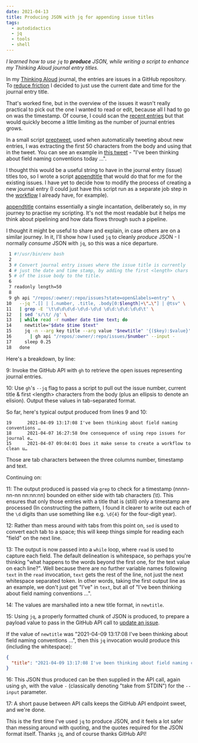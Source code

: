 ```yaml
---
date: 2021-04-13
title: Producing JSON with jq for appending issue titles
tags:
  - autodidactics
  - jq
  - tools
  - shell
---
```


_I learned how to use `jq` to **produce** JSON, while writing a script to enhance my Thinking Aloud journal entry titles._

In my [Thinking Aloud](https://github.com/qmacro/thinking-aloud) journal, the entries are issues in a GitHub repository. To [reduce friction](https://github.com/qmacro/thinking-aloud/issues/1) I decided to just use the current date and time for the journal entry title.

That's worked fine, but in the overview of the issues it wasn't really practical to pick out the one I wanted to read or edit, because all I had to go on was the timestamp. Of course, I could scan the [recent entries](https://github.com/qmacro/thinking-aloud/blob/main/recent.md) but that would quickly become a little limiting as the number of journal entries grows.

In a small script [preptweet](https://github.com/qmacro/thinking-aloud/blob/main/preptweet), used when automatically tweeting about new entries, I was extracting the first 50 characters from the body and using that in the tweet. You can see an example in [this tweet](/tweets/qmacro/status/1380500800879919105/) - "I've been thinking about field naming conventions today …".

I thought this would be a useful string to have in the journal entry (issue) titles too, so I wrote a script [appendtitle](https://github.com/qmacro/thinking-aloud/blob/main/appendtitle) that would do that for me for the existing issues. I have yet to decide how to modify the process of creating a new journal entry (I could just have this script run as a separate job step in the [workflow](https://github.com/qmacro/thinking-aloud/blob/main/.github/workflows/process-new-entry.yaml) I already have, for example).

[appendtitle](https://github.com/qmacro/thinking-aloud/blob/main/appendtitle) contains essentially a single incantation, deliberately so, in my journey to practise my scripting. It's not the most readable but it helps me think about pipelining and how data flows through such a pipeline.

I thought it might be useful to share and explain, in case others are on a similar journey. In it, I'll show how I used `jq` to cleanly _produce_ JSON - I normally _consume_ JSON with `jq`, so this was a nice departure.

```bash
 1 #!/usr/bin/env bash
 2
 3 # Convert journal entry issues where the issue title is currently
 4 # just the date and time stamp, by adding the first <length> chars
 5 # of the issue body to the title.
 6
 7 readonly length=50
 8
 9 gh api "/repos/:owner/:repo/issues?state=open&labels=entry" \
10   --jq ".[] | [.number, .title, .body[0:$length]+\"…\"] | @tsv" \
11   | grep -E '\t\d\d\d\d-\d\d-\d\d \d\d:\d\d:\d\d\t' \
12   | sed 's/\t/ /g' \
13   | while read -r number date time text; do
14     newtitle="$date $time $text"
15     jq -n --arg key title --arg value "$newtitle" '{($key):$value}' \
16       | gh api "/repos/:owner/:repo/issues/$number" --input -
17     sleep 0.25
18   done
```

Here's a breakdown, by line:

9: Invoke the GitHub API with `gh` to retrieve the open issues representing journal entries.

10: Use `gh`'s `--jq` flag to pass a script to pull out the issue number, current title & first \<length\> characters from the body (plus an ellipsis to denote an elision). Output these values in tab-separated format.

So far, here's typical output produced from lines 9 and 10:

```
19      2021-04-09 13:17:08 I've been thinking about field naming conventions …
18      2021-04-07 16:27:58 One consequence of using repo issues for journal e…
15      2021-04-07 09:04:01 Does it make sense to create a workflow to clean u…
```

Those are tab characters between the three columns number, timestamp and text.

Continuing on:

11: The output produced is passed via `grep` to check for a timestamp (nnnn-nn-nn nn:nn:nn) bounded on either side with tab characters (\\t). This ensures that only those entries with a title that is (still) only a timestamp are processed (In constructing the pattern, I found it clearer to write out each of the `\d` digits than use something like e.g. `\d{4}` for the four-digit year).

12: Rather than mess around with tabs from this point on, `sed` is used to convert each tab to a space; this will keep things simple for reading each "field" on the next line.

13: The output is now passed into a `while` loop, where `read` is used to capture each field. The default delineation is whitespace, so perhaps you're thinking "what happens to the words beyond the first one, for the text value on each line?". Well because there are no further variable names following `text` in the `read` invocation, `text` gets the rest of the line, not just the next whitespace separated token. In other words, taking the first output line as an example, we don't just get "I've" in `text`, but all of "I've been thinking about field naming conventions …".

14: The values are marshalled into a new title format, in `newtitle`.

15: Using `jq`, a properly formatted chunk of JSON is produced, to prepare a payload value to pass in the GitHub API call to [update an issue](https://docs.github.com/en/rest/reference/issues#update-an-issue).

If the value of `newtitle` was "2021-04-09 13:17:08 I've been thinking about field naming conventions …", then this `jq` invocation would produce this (including the whitespace):

```json
{
  "title": "2021-04-09 13:17:08 I've been thinking about field naming conventions …"
}
```

16: This JSON thus produced can be then supplied in the API call, again using `gh`, with the value `-` (classically denoting "take from STDIN") for the `--input` parameter.

17: A short pause between API calls keeps the GitHub API endpoint sweet, and we're done.

This is the first time I've used `jq` to produce JSON, and it feels a lot safer than messing around with quoting, and the quotes required for the JSON format itself. Thanks `jq`, and of course thanks GitHub API!
